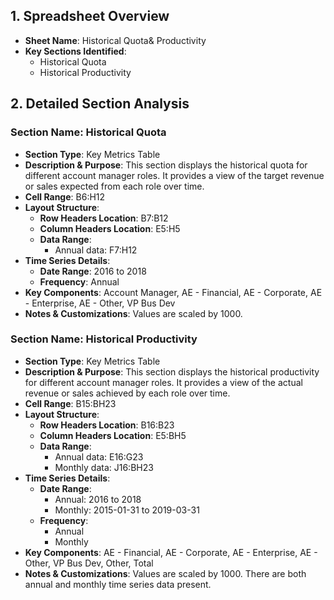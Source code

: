 ## 1. Spreadsheet Overview
- **Sheet Name**: Historical Quota& Productivity
- **Key Sections Identified**:
    - Historical Quota
    - Historical Productivity

## 2. Detailed Section Analysis

### Section Name: Historical Quota
- **Section Type**: Key Metrics Table
- **Description & Purpose**: This section displays the historical quota for different account manager roles. It provides a view of the target revenue or sales expected from each role over time.
- **Cell Range**: B6:H12
- **Layout Structure**:
    - **Row Headers Location**: B7:B12
    - **Column Headers Location**: E5:H5
    - **Data Range**:
      - Annual data: F7:H12
- **Time Series Details**:
    - **Date Range**: 2016 to 2018
    - **Frequency**: Annual
- **Key Components**: Account Manager, AE - Financial, AE - Corporate, AE - Enterprise, AE - Other, VP Bus Dev
- **Notes & Customizations**: Values are scaled by 1000.

### Section Name: Historical Productivity
- **Section Type**: Key Metrics Table
- **Description & Purpose**: This section displays the historical productivity for different account manager roles. It provides a view of the actual revenue or sales achieved by each role over time.
- **Cell Range**: B15:BH23
- **Layout Structure**:
    - **Row Headers Location**: B16:B23
    - **Column Headers Location**: E5:BH5
    - **Data Range**:
      - Annual data: E16:G23
      - Monthly data: J16:BH23
- **Time Series Details**:
    - **Date Range**:
      - Annual: 2016 to 2018
      - Monthly: 2015-01-31 to 2019-03-31
    - **Frequency**:
      - Annual
      - Monthly
- **Key Components**: AE - Financial, AE - Corporate, AE - Enterprise, AE - Other, VP Bus Dev, Other, Total
- **Notes & Customizations**: Values are scaled by 1000. There are both annual and monthly time series data present.
